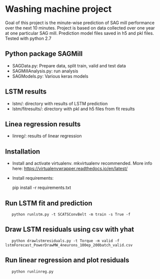 Washing machine project
=======================

Goal of this project is the minute-wise prediction of SAG mill performance over the next 10 minutes.
Project is based on data collected over one year at one particular SAG mill. 
Prediction model files saved in h5 and pkl files.
Tested with python 2.7

Python package SAGMill
-------------------------

- SAGData.py: Prepare data, split train, valid and test data
- SAGMillAnalysis.py: run analysis
- SAGModels.py: Various keras models


LSTM results
-------------------------

- lstm/: directory with results of LSTM prediction
- lstm/fitresults/: directory with pkl and h5 files from fit results


Linea regression results
-------------------------

- linreg/: results of linear regression


Installation
------------

- Install and activate virtualenv. mkvirtualenv recommended. More info here: https://virtualenvwrapper.readthedocs.io/en/latest/
- Install requirements: 
	
	pip install -r requirements.txt


Run LSTM fit and prediction
---------------------------

       python runlstm.py -t SCATSConvBelt -m train -s True -f


Draw LSTM residuals using csv with yhat 
----------------------------------

       python drawlstmresiduals.py -t Torque -m valid -f lstmForecast_PowerDrawMW_4neurons_100ep_200batch_valid.csv


Run linear regression and plot residuals
----------------------------------------

       python runlinreg.py
